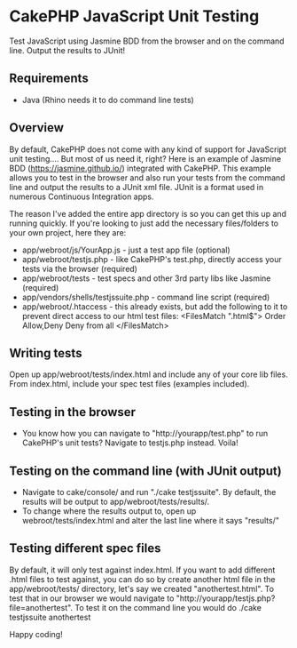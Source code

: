 # CakePHP JavaScript Unit Testing 
Test JavaScript using Jasmine BDD from the browser and on the command line. Output the results to JUnit!

## Requirements
* Java (Rhino needs it to do command line tests)

## Overview

By default, CakePHP does not come with any kind of support for JavaScript unit testing....
But most of us need it, right? Here is an example of Jasmine BDD (https://jasmine.github.io/) integrated
with CakePHP. This example allows you to test in the browser and also run your tests from the command line and output
the results to a JUnit xml file. JUnit is a format used in numerous Continuous Integration apps.

The reason I've added the entire app directory is so you can get this up and running quickly.
If you're looking to just add the necessary files/folders to your own project, here they are:

* app/webroot/js/YourApp.js - just a test app file (optional)
* app/webroot/testjs.php - like CakePHP's test.php, directly access your tests via the browser (required)
* app/webroot/tests - test specs and other 3rd party libs like Jasmine (required)
* app/vendors/shells/testjssuite.php - command line script (required)
* app/webroot/.htaccess - this already exists, but add the following to it to prevent direct access to our html test files: 
&lt;FilesMatch &quot;\.html$&quot;&gt;
    Order Allow,Deny
    Deny from all
&lt;/FilesMatch&gt;


## Writing tests

Open up app/webroot/tests/index.html and include any of your core lib files. From index.html, include your spec test files (examples included).

## Testing in the browser

* You know how you can navigate to "http://yourapp/test.php" to run CakePHP's unit tests? Navigate to testjs.php instead. Voila!

## Testing on the command line (with JUnit output)

* Navigate to cake/console/ and run "./cake testjssuite".  By default, the results will be output to app/webroot/tests/results/.
* To change where the results output to, open up webroot/tests/index.html and alter the last line where it says "results/"

## Testing different spec files

By default, it will only test against index.html.  If you want to add different .html files to test against, you can do so by create another html file in the app/webroot/tests/ directory, let's say we created "anothertest.html".  To test that in our browser we would navigate to "http://yourapp/testjs.php?file=anothertest". To test it on the command line you would do ./cake testjssuite anothertest

Happy coding!
